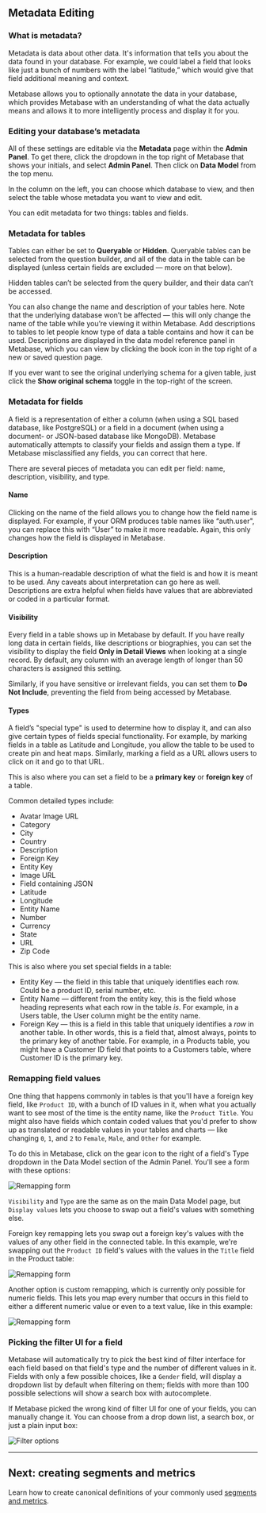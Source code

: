 
## Metadata Editing

### What is metadata?
Metadata is data about other data. It's information that tells you about the data found in your database. For example, we could label a field that looks like just a bunch of numbers with the label “latitude,” which would give that field additional meaning and context.

Metabase allows you to optionally annotate the data in your database, which provides Metabase with an understanding of what the data actually means and allows it to more intelligently process and display it for you.

### Editing your database’s metadata
All of these settings are editable via the **Metadata** page within the **Admin Panel**. To get there, click the dropdown in the top right of Metabase that shows your initials, and select **Admin Panel**. Then click on **Data Model** from the top menu.

In the column on the left, you can choose which database to view, and then select the table whose metadata you want to view and edit.

You can edit metadata for two things: tables and fields.

### Metadata for tables
Tables can either be set to **Queryable** or **Hidden**. Queryable tables can be selected from the question builder, and all of the data in the table can be displayed (unless certain fields are excluded — more on that below).

Hidden tables can’t be selected from the query builder, and their data can’t be accessed.

You can also change the name and description of your tables here. Note that the underlying database won’t be affected — this will only change the name of the table while you’re viewing it within Metabase. Add descriptions to tables to let people know type of data a table contains and how it can be used. Descriptions are displayed in the data model reference panel in Metabase, which you can view by clicking the book icon in the top right of a new or saved question page.

If you ever want to see the original underlying schema for a given table, just click the **Show original schema** toggle in the top-right of the screen.


### Metadata for fields

A field is a representation of either a column (when using a SQL based database, like PostgreSQL) or a field in a document (when using a document- or JSON-based database like MongoDB). Metabase automatically attempts to classify your fields and assign them a type. If Metabase misclassified any fields, you can correct that here.

There are several pieces of metadata you can edit per field: name, description, visibility, and type.

#### Name

Clicking on the name of the field allows you to change how the field name is displayed. For example, if your ORM produces table names like “auth.user", you can replace this with “User” to make it more readable. Again, this only changes how the field is displayed in Metabase.

#### Description

This is a human-readable description of what the field is and how it is meant to be used. Any caveats about interpretation can go here as well. Descriptions are extra helpful when fields have values that are abbreviated or coded in a particular format.

#### Visibility

Every field in a table shows up in Metabase by default. If you have really long data in certain fields, like descriptions or biographies, you can set the visibility to display the field **Only in Detail Views** when looking at a single record. By default, any column with an average length of longer than 50 characters is assigned this setting.

Similarly, if you have sensitive or irrelevant fields, you can set them to **Do Not Include**, preventing the field from being accessed by Metabase.

#### Types

A field’s "special type" is used to determine how to display it, and can also give certain types of fields special functionality. For example, by marking fields in a table as Latitude and Longitude, you allow the table to be used to create pin and heat maps. Similarly, marking a field as a URL allows users to click on it and go to that URL.

This is also where you can set a field to be a **primary key** or **foreign key** of a table.

Common detailed types include:

* Avatar Image URL
* Category
* City
* Country
* Description
* Foreign Key
* Entity Key
* Image URL
* Field containing JSON
* Latitude
* Longitude
* Entity Name
* Number
* Currency
* State
* URL
* Zip Code

This is also where you set special fields in a table:

* Entity Key — the field in this table that uniquely identifies each row. Could be a product ID, serial number, etc.
* Entity Name — different from the entity key, this is the field whose heading represents what each row in the table *is*. For example, in a Users table, the User column might be the entity name.
* Foreign Key — this is a field in this table that uniquely identifies a *row* in another table. In other words, this is a field that, almost always, points to the primary key of another table. For example, in a Products table, you might have a Customer ID field that points to a Customers table, where Customer ID is the primary key.

### Remapping field values
One thing that happens commonly in tables is that you'll have a foreign key field, like `Product ID`, with a bunch of ID values in it, when what you actually want to see most of the time is the entity name, like the `Product Title`. You might also have fields which contain coded values that you'd prefer to show up as translated or readable values in your tables and charts — like changing `0`, `1`, and `2` to `Female`, `Male`, and `Other` for example.

To do this in Metabase, click on the gear icon to the right of a field's Type dropdown in the Data Model section of the Admin Panel. You'll see a form with these options:

![Remapping form](./images/remapping/form.png)

`Visibility` and `Type` are the same as on the main Data Model page, but `Display values` lets you choose to swap out a field's values with something else.

Foreign key remapping lets you swap out a foreign key's values with the values of any other field in the connected table. In this example, we're swapping out the `Product ID` field's values with the values in the `Title` field in the Product table:

![Remapping form](./images/remapping/fk-mapping.png)

Another option is custom remapping, which is currently only possible for numeric fields. This lets you map every number that occurs in this field to either a different numeric value or even to a text value, like in this example:

![Remapping form](./images/remapping/custom-mapping.png)

### Picking the filter UI for a field

Metabase will automatically try to pick the best kind of filter interface for each field based on that field's type and the number of different values in it. Fields with only a few possible choices, like a `Gender` field, will display a dropdown list by default when filtering on them; fields with more than 100 possible selections will show a search box with autocomplete.

If Metabase picked the wrong kind of filter UI for one of your fields, you can manually change it. You can choose from a drop down list, a search box, or just a plain input box:

![Filter options](./images/filter-options.png)

---

## Next: creating segments and metrics
Learn how to create canonical definitions of your commonly used [segments and metrics](07-segments-and-metrics.md).
